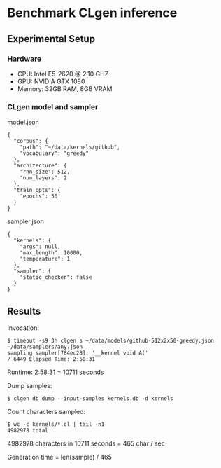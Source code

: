 # Benchmark CLgen inference

## Experimental Setup

### Hardware
* CPU: Intel E5-2620 @ 2.10 GHZ
* GPU: NVIDIA GTX 1080
* Memory: 32GB RAM, 8GB VRAM

### CLgen model and sampler

model.json
```
{
  "corpus": {
    "path": "~/data/kernels/github",
    "vocabulary": "greedy"
  },
  "architecture": {
    "rnn_size": 512,
    "num_layers": 2
  },
  "train_opts": {
    "epochs": 50
  }
}
```

sampler.json
```
{
  "kernels": {
    "args": null,
    "max_length": 10000,
    "temperature": 1
  },
  "sampler": {
    "static_checker": false
  }
}
```

## Results

Invocation:
```
$ timeout -s9 3h clgen s ~/data/models/github-512x2x50-greedy.json ~/data/samplers/any.json
sampling sampler[784ec28]: '__kernel void A('
/ 6449 Elapsed Time: 2:58:31
```

Runtime: 2:58:31 = 10711 seconds

Dump samples:
```
$ clgen db dump --input-samples kernels.db -d kernels
```

Count characters sampled:
```
$ wc -c kernels/*.cl | tail -n1
4982978 total
```

4982978 characters in 10711 seconds = 465 char / sec

Generation time = len(sample) / 465
